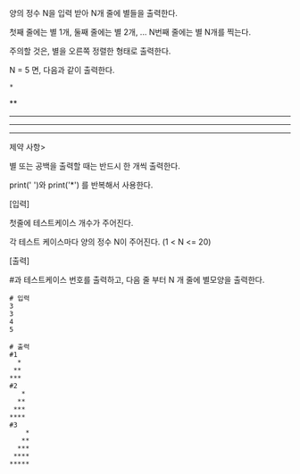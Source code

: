 양의 정수 N을 입력 받아 N개 줄에 별들을 출력한다.

첫째 줄에는 별 1개, 둘째 줄에는 별 2개, ... N번째 줄에는 별 N개를 찍는다.

주의할 것은, 별을 오른쪽 정렬한 형태로 출력한다.

N = 5 면, 다음과 같이 출력한다.

    *
   **
  ***
 ****
*****

제약 사항>

별 또는 공백을 출력할 때는 반드시 한 개씩 출력한다.

print(' ')와 print('*') 를 반복해서 사용한다.


[입력]

첫줄에 테스트케이스 개수가 주어진다.

각 테스트 케이스마다 양의 정수 N이 주어진다. (1 < N <= 20)

[출력]

#과 테스트케이스 번호를 출력하고, 다음 줄 부터 N 개 줄에 별모양을 출력한다.

```
# 입력
3
3
4
5
```

```
# 출력
#1
  *
 **
***
#2
   *
  **
 ***
****
#3
    *
   **
  ***
 ****
*****
```
